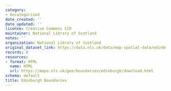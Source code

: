 ```yaml
---
category:
- Uncategorised
date_created: ''
date_updated: ''
license: Creative Commons CC0
maintainer: National Library of Scotland
notes: ''
organization: National Library of Scotland
original_dataset_link: https://data.nls.uk/data/map-spatial-data/edinburgh-boundaries/
records: 0
resources:
- format: HTML
  name: HTML
  url: https://maps.nls.uk/geo/boundaries/edinburgh/download.html
schema: default
title: Edinburgh Boundaries
---
```

